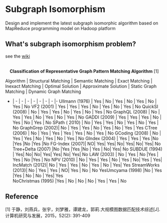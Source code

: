 # Subgraph Isomorphism

Design and implement the latest subgraph isomorphic algorithm based on MapReduce programming model on Hadoop platform

## What's subgraph isomorphism problem?

see the [wiki](https://en.wikipedia.org/wiki/Subgraph_isomorphism_problem)


<br />
<div align="center">
<strong>Classification of Representative Graph Pattern Matching Algorithm</strong> [1]
</div>


Algorithm | Structural Matching | Semantic Matching |  Exact Matching | Inexact Matching | Optimal Solution | Approximate Solution | Static Graph Matching | Dynamic Graph Matching 
- | - | - | - | - | - | - | - |-
Ullmann (1976) | Yes | No  | Yes | No  | Yes | No  | Yes | No 
VF2 (2001)     | Yes | Yes | Yes | No  | Yes | No  | Yes | No 
QuickSI (2008) | No  | Yes | Yes | No  | Yes | No  | Yes | No
GraphQL (2008) | No  | Yes | Yes | No  | Yes | No  | Yes | No
GADDI (2009)   | Yes | Yes | Yes | No  | Yes | No  | Yes | No
SPath ( 2010)   | No  | Yes | Yes | No  | Yes | No  | Yes | No
GraphGrep (2002)| No  | Yes | Yes | No  | Yes | No  | Yes | Yes
CTree (2006)   | No  | Yes | Yes | Yes | Yes | No  | Yes | No
GCoding (2008) | No  | Yes | Yes | No  | Yes | No  | Yes | No
GIndex (2004)  | Yes | Yes | Yes  |No  |Yes  |No  |Yes  |No
FG-Index (2007)|  NO|  Yes|  Yes|  No|  Yes|  No|  Yes|  No
Tree+Delta (2007)  |No  |Yes  |Yes  |No | Yes | No|  Yes|  No
SUBDUE (1994) | Yes|  No|  No|  Yes|  Yes|  No|  Yes|  No
LAW (2003) | No | Yes | No  |Yes | Yes |  No  |Yes | No
NPV (2010) | No | Yes | Yes | No | Yes | No|  Yes | Yes|
IncMatch (2012)|  No | Yes | Yes | No | Yes | No | Yes|  Yes
StreamWorks (2013)|  No | Yes | Yes | NO|  Yes | No | No 
YesUmcyama (1998)  |No | Yes  |Yes | No | No |  Yes|  Yes  
NoChristmas (1995)  |Yes | No | No | No | Yes | Yes | No


## Reference

[1] 于静，刘燕兵，张宇，刘梦雅，谭建龙，郭莉.大规模图数据匹配技术综述[J].计算机研究与发展，2015，52(2): 391-409

